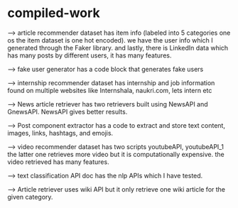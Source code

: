 # compiled-work

--> article recommender dataset has item info (labeled into 5 categories one os the item dataset is one hot encoded). we have the user info which I generated through the Faker library. and lastly, there is LinkedIn data which has many posts by different users, it has many features.

--> fake user generator has a code block that generates fake users 

--> internship recommender dataset has internship and job information found on multiple websites like Internshala, naukri.com, lets intern etc

--> News article retriever has two retrievers built using NewsAPI and GnewsAPI. NewsAPI gives better results.

--> Post component extractor has a code to extract and store text content, images, links, hashtags, and emojis.

--> video recommender dataset has two scripts youtubeAPI, youtubeAPI_1 the latter one retrieves more video but it is computationally expensive. the video retrieved has many features.

--> text classification API doc has the nlp APIs which I have tested.

--> Article retriever uses wiki API but it only retrieve one wiki article for the given category. 

